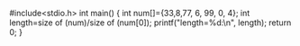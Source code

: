 #include<stdio.h>
int main()
{
    int num[]={33,8,77, 6, 99, 0, 4};
    int length=size of (num)/size of (num[0]);
    printf("length=%d:\n", length);
    return 0;
}
